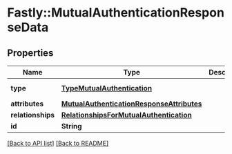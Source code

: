 # Fastly::MutualAuthenticationResponseData

## Properties

| Name | Type | Description | Notes |
| ---- | ---- | ----------- | ----- |
| **type** | [**TypeMutualAuthentication**](TypeMutualAuthentication.md) |  | [optional][default to &#39;mutual_authentication&#39;] |
| **attributes** | [**MutualAuthenticationResponseAttributes**](MutualAuthenticationResponseAttributes.md) |  | [optional] |
| **relationships** | [**RelationshipsForMutualAuthentication**](RelationshipsForMutualAuthentication.md) |  | [optional] |
| **id** | **String** |  | [optional][readonly] |

[[Back to API list]](../../README.md#endpoints) [[Back to README]](../../README.md)

